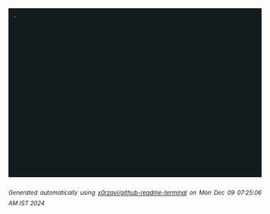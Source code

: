 <div align="justify">
<picture>
    <source media="(prefers-color-scheme: dark)" srcset="./output.gif">
    <source media="(prefers-color-scheme: light)" srcset="./output.gif">
    <img alt="GIFOS" src="output.gif">
</picture>

<sub><i>Generated automatically using [x0rzavi/github-readme-terminal](https://github.com/x0rzavi/github-readme-terminal) on Mon Dec 09 07:25:06 AM IST 2024</i></sub>

<!-- <details>
<summary>More details</summary>

</details> -->
</div>

<!-- Image deletion URL: NONE -->